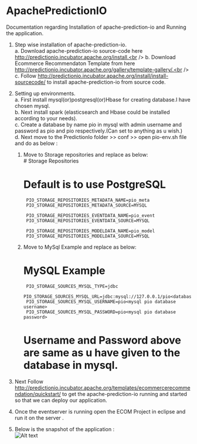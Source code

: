 # ApachePredictionIO
Documentation regarding Installation of apache-prediction-io and Running the application.

1. Step wise installation of apache-prediction-io.<br />
  a. Download apache-prediction-io source-code here http://predictionio.incubator.apache.org/install.<br />
  b. Download Ecommerce Recommendaton Template from here http://predictionio.incubator.apache.org/gallery/template-gallery/.<br />
  c. Follow http://predictionio.incubator.apache.org/install/install-sourcecode/ to install apache-prediction-io from source code.<br />


2. Setting up environments.<br />
  a. First install mysql(or)postgresql(or)Hbase for creating database.I have chosen mysql.<br />
  b. Next install spark (elasticsearch and Hbase could be installed according to your needs).<br />
  c. Create a database by name pio in mysql with admin username and password as pio and pio respectively.(Can set to anything as      u wish.)<br />
  d. Next move to the PredictionIo folder >> conf >> open pio-env.sh file and do as below :<br />
      1. Move to Storage repositories and replace as below:<br />
        # Storage Repositories
           # Default is to use PostgreSQL
              PIO_STORAGE_REPOSITORIES_METADATA_NAME=pio_meta
              PIO_STORAGE_REPOSITORIES_METADATA_SOURCE=MYSQL

              PIO_STORAGE_REPOSITORIES_EVENTDATA_NAME=pio_event
              PIO_STORAGE_REPOSITORIES_EVENTDATA_SOURCE=MYSQL

              PIO_STORAGE_REPOSITORIES_MODELDATA_NAME=pio_model
              PIO_STORAGE_REPOSITORIES_MODELDATA_SOURCE=MYSQL
              
      2. Move to MySql Example and replace as below:<br />
          # MySQL Example
              PIO_STORAGE_SOURCES_MYSQL_TYPE=jdbc
              PIO_STORAGE_SOURCES_MYSQL_URL=jdbc:mysql://127.0.0.1/pio<databasename>
              PIO_STORAGE_SOURCES_MYSQL_USERNAME=pio<mysql pio database username>
              PIO_STORAGE_SOURCES_MYSQL_PASSWORD=pio<mysql pio database password>
              
          # Username and Password above are same as u have given to the database <pio> in mysql. 

3. Next Follow http://predictionio.incubator.apache.org/templates/ecommercerecommendation/quickstart/ to get the 
   apache-prediction-io running and started so that we can deploy our application.
          
4. Once the eventserver is running open the ECOM Project in eclipse and run it on the server .

5. Below is the snapshot of the application :<br />
   ![Alt text](/AppFront.jpg?raw=true "Optional Title")
